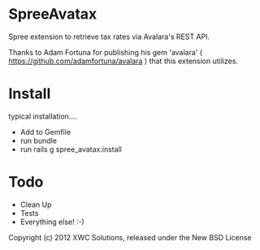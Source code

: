 SpreeAvatax
===========

Spree extension to retrieve tax rates via Avalara's REST API.

Thanks to Adam Fortuna for publishing his gem 'avalara' ( https://github.com/adamfortuna/avalara ) that this extension utilizes.

Install
=======

typical installation....

* Add to Gemfile
* run bundle
* run rails g spree_avatax:install

Todo
====

* Clean Up
* Tests
* Everything else! :-)

Copyright (c) 2012 XWC Solutions, released under the New BSD License
